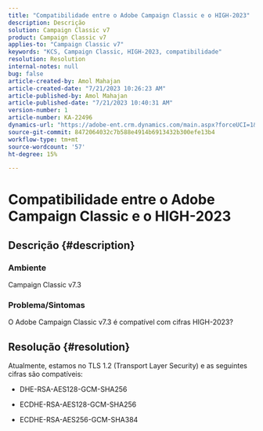 ```yaml
---
title: "Compatibilidade entre o Adobe Campaign Classic e o HIGH-2023"
description: Descrição
solution: Campaign Classic v7
product: Campaign Classic v7
applies-to: "Campaign Classic v7"
keywords: "KCS, Campaign Classic, HIGH-2023, compatibilidade"
resolution: Resolution
internal-notes: null
bug: false
article-created-by: Amol Mahajan
article-created-date: "7/21/2023 10:26:23 AM"
article-published-by: Amol Mahajan
article-published-date: "7/21/2023 10:40:31 AM"
version-number: 1
article-number: KA-22496
dynamics-url: "https://adobe-ent.crm.dynamics.com/main.aspx?forceUCI=1&pagetype=entityrecord&etn=knowledgearticle&id=ab53f507-b127-ee11-9966-6045bd0067ea"
source-git-commit: 8472064032c7b588e4914b6913432b300efe13b4
workflow-type: tm+mt
source-wordcount: '57'
ht-degree: 15%

---
```


# Compatibilidade entre o Adobe Campaign Classic e o HIGH-2023

## Descrição {#description}


### <b>Ambiente</b>

Campaign Classic v7.3



### <b>Problema/Sintomas</b>

O Adobe Campaign Classic v7.3 é compatível com cifras HIGH-2023?


## Resolução {#resolution}

Atualmente, estamos no TLS 1.2 (Transport Layer Security) e as seguintes cifras são compatíveis:<br>
- DHE-RSA-AES128-GCM-SHA256


- ECDHE-RSA-AES128-GCM-SHA256


- ECDHE-RSA-AES256-GCM-SHA384



